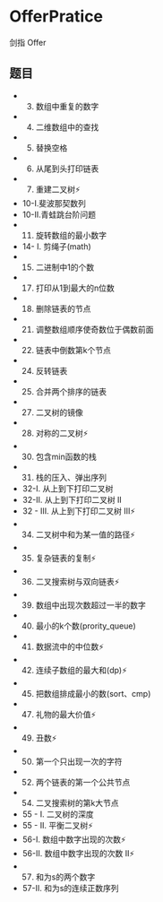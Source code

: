 # OfferPratice
剑指 Offer

## 题目
- 03. 数组中重复的数字
- 04. 二维数组中的查找
- 05. 替换空格  
- 06. 从尾到头打印链表
- 07. 重建二叉树⚡
- 10-I.斐波那契数列
- 10-II.青蛙跳台阶问题
- 11. 旋转数组的最小数字
- 14- I. 剪绳子(math)
- 15. 二进制中1的个数
- 17. 打印从1到最大的n位数
- 18. 删除链表的节点
- 21. 调整数组顺序使奇数位于偶数前面
- 22. 链表中倒数第k个节点
- 24. 反转链表
- 25. 合并两个排序的链表
- 27. 二叉树的镜像
- 28. 对称的二叉树⚡
- 30. 包含min函数的栈
- 31. 栈的压入、弹出序列
- 32-I. 从上到下打印二叉树
- 32-II. 从上到下打印二叉树 II
- 32 - III. 从上到下打印二叉树 III⚡
- 34. 二叉树中和为某一值的路径⚡
- 35. 复杂链表的复制⚡
- 36. 二叉搜索树与双向链表⚡
- 39. 数组中出现次数超过一半的数字
- 40. 最小的k个数(prority_queue)
- 41. 数据流中的中位数⚡
- 42. 连续子数组的最大和(dp)⚡
- 45. 把数组排成最小的数(sort、cmp)
- 47. 礼物的最大价值⚡
- 49. 丑数⚡
- 50. 第一个只出现一次的字符
- 52. 两个链表的第一个公共节点
- 54. 二叉搜索树的第k大节点
- 55 - I. 二叉树的深度
- 55 - II. 平衡二叉树⚡
- 56-I. 数组中数字出现的次数⚡
- 56-II. 数组中数字出现的次数 II⚡
- 57. 和为s的两个数字
- 57-II. 和为s的连续正数序列